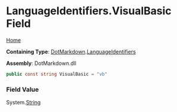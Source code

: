 <a name="_top"></a>

# LanguageIdentifiers\.VisualBasic Field

[Home](../../../README.md#_top)

**Containing Type**: [DotMarkdown](../../README.md#_top)\.[LanguageIdentifiers](../README.md#_top)

**Assembly**: DotMarkdown\.dll

```csharp
public const string VisualBasic = "vb"
```

### Field Value

System\.[String](https://docs.microsoft.com/en-us/dotnet/api/system.string)